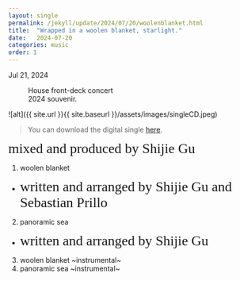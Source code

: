```yaml
---
layout: single
permalink: /jekyll/update/2024/07/20/woolenblanket.html
title:  "Wrapped in a woolen blanket, starlight."
date:   2024-07-20
categories: music
order: 1
---
```

Jul 21, 2024

<figure style="width: 200px" class="align-left">
  <img src="{{ site.url }}{{ site.baseurl }}/assets/images/singleCD.jpeg" alt="">
  <figcaption>House front-deck concert 2024 souvenir.</figcaption>
</figure> 

![alt]({{ site.url }}{{ site.baseurl }}/assets/images/singleCD.jpeg)

> You can download the digital single [here](https://tinyurl.com/woolenblanket).

<span style="font-family:Papyrus; font-size:2em;">mixed and produced by Shijie Gu</span> 

1. woolen blanket
- <span style="font-family:Papyrus; font-size:2em;">written and arranged by Shijie Gu and Sebastian Prillo</span> 
2. panoramic sea
- <span style="font-family:Papyrus; font-size:2em;">written and arranged by Shijie Gu</span> 
3. woolen blanket ~instrumental~
4. panoramic sea ~instrumental~




